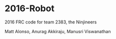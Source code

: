 # 2016-Robot
2016 FRC code for team 2383, the Ninjineers

Matt Alonso, Anurag Akkiraju, Manusri Viswanathan
